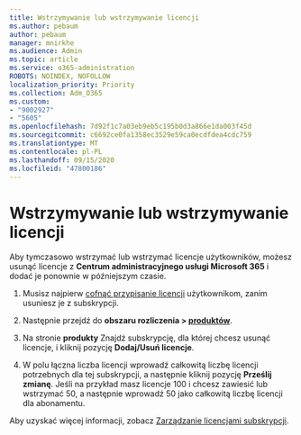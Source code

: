 ```yaml
---
title: Wstrzymywanie lub wstrzymywanie licencji
ms.author: pebaum
author: pebaum
manager: mnirkhe
ms.audience: Admin
ms.topic: article
ms.service: o365-administration
ROBOTS: NOINDEX, NOFOLLOW
localization_priority: Priority
ms.collection: Adm_O365
ms.custom:
- "9002927"
- "5605"
ms.openlocfilehash: 7d92f1c7a03eb9eb5c195b0d3a866e1da003f45d
ms.sourcegitcommit: c6692ce0fa1358ec3529e59ca0ecdfdea4cdc759
ms.translationtype: MT
ms.contentlocale: pl-PL
ms.lasthandoff: 09/15/2020
ms.locfileid: "47800186"
---
```

# <a name="suspend-or-pause-licenses"></a>Wstrzymywanie lub wstrzymywanie licencji

Aby tymczasowo wstrzymać lub wstrzymać licencje użytkowników, możesz usunąć licencje z **Centrum administracyjnego usługi Microsoft 365** i dodać je ponownie w późniejszym czasie.

1. Musisz najpierw [cofnąć przypisanie licencji](https://docs.microsoft.com/microsoft-365/admin/manage/remove-licenses-from-users?view=o365-worldwide) użytkownikom, zanim usuniesz je z subskrypcji.

2. Następnie przejdź do **obszaru rozliczenia > [produktów](https://go.microsoft.com/fwlink/p/?linkid=842054)**.

3. Na stronie **produkty** Znajdź subskrypcję, dla której chcesz usunąć licencje, i kliknij pozycję **Dodaj/Usuń licencje**.

4. W polu łączna liczba licencji wprowadź całkowitą liczbę licencji potrzebnych dla tej subskrypcji, a następnie kliknij pozycję **Prześlij zmianę**. Jeśli na przykład masz licencje 100 i chcesz zawiesić lub wstrzymać 50, a następnie wprowadź 50 jako całkowitą liczbę licencji dla abonamentu.

Aby uzyskać więcej informacji, zobacz [Zarządzanie licencjami subskrypcji](https://docs.microsoft.com/microsoft-365/commerce/licenses/buy-licenses?view=o365-worldwide).
